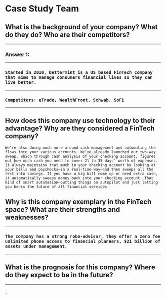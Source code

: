 # Case Study Team
## **What is the background of your company? What do they do? Who are their competitors?**
---
### Answer 1: 
---
### `Started in 2010, Bettermint is a US based FinTech company that aims to manage consumers financial lives so they can live better.`
--- 
### `Competitors: eTrade, WealthFront, Schwab, SoFi`
---

**How does this company use technology to their advantage? Why are they considered a FinTech company?**
---
` We’re also doing much more around cash management and automating the flows into your various accounts. We’ve already launched our two-way sweep, which through cash analysis of your checking account, figures out how much cash you need to cover 21 to 35 days’ worth of expenses. It always maintains that much in your checking account by looking at your bills and paychecks—in a real-time way—and then sweeps all the rest into savings. If you have a big bill come up or need extra cash, it automatically sweeps money back into your checking account. That kind of smart automation—putting things on autopilot and just letting you be—is the future of all financial services. `

## **Why is this company exemplary in the FinTech space? What are their strengths and weaknesses?**
---
### `The company has a strong robo-advisor, they offer a zero fee unlimited phone access to financial planners, $21 billion of assets under management.`
---


## **What is the prognosis for this company? Where do they expect to be in the future?**
---
### `